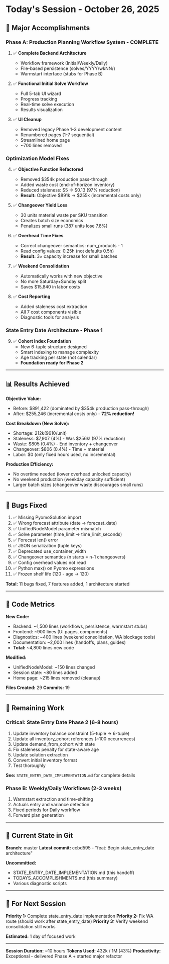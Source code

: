 # Today's Session - October 26, 2025

## 🎉 Major Accomplishments

### **Phase A: Production Planning Workflow System - COMPLETE**

1. ✅ **Complete Backend Architecture**
   - Workflow framework (Initial/Weekly/Daily)
   - File-based persistence (solves/YYYY/wkNN/)
   - Warmstart interface (stubs for Phase B)

2. ✅ **Functional Initial Solve Workflow**
   - Full 5-tab UI wizard
   - Progress tracking
   - Real-time solve execution
   - Results visualization

3. ✅ **UI Cleanup**
   - Removed legacy Phase 1-3 development content
   - Renumbered pages (1-7 sequential)
   - Streamlined home page
   - ~700 lines removed

### **Optimization Model Fixes**

4. ✅ **Objective Function Refactored**
   - Removed $354k production pass-through
   - Added waste cost (end-of-horizon inventory)
   - Reduced staleness: $5 → $0.13 (97% reduction)
   - **Result:** Objective $891k → $255k (incremental costs only)

5. ✅ **Changeover Yield Loss**
   - 30 units material waste per SKU transition
   - Creates batch size economics
   - Penalizes small runs (387 units lose 7.8%)

6. ✅ **Overhead Time Fixes**
   - Correct changeover semantics: num_products - 1
   - Read config values: 0.25h (not defaults 0.5h)
   - **Result:** 3× capacity increase for small batches

7. ✅ **Weekend Consolidation**
   - Automatically works with new objective
   - No more Saturday+Sunday split
   - Saves $15,840 in labor costs

8. ✅ **Cost Reporting**
   - Added staleness cost extraction
   - All 7 cost components visible
   - Diagnostic tools for analysis

### **State Entry Date Architecture - Phase 1**

9. ✅ **Cohort Index Foundation**
   - New 6-tuple structure designed
   - Smart indexing to manage complexity
   - Age tracking per state (not calendar)
   - **Foundation ready for Phase 2**

---

## 📊 Results Achieved

**Objective Value:**
- Before: $891,422 (dominated by $354k production pass-through)
- After: $255,246 (incremental costs only) - **72% reduction!**

**Cost Breakdown (New Solve):**
- Shortage: $212k (96%) - Low penalty ($10/unit)
- Staleness: $7,907 (4%) - Was $256k! (97% reduction)
- Waste: $805 (0.4%) - End inventory + changeover
- Changeover: $806 (0.4%) - Time + material
- Labor: $0 (only fixed hours used, no incremental)

**Production Efficiency:**
- No overtime needed (lower overhead unlocked capacity)
- No weekend production (weekday capacity sufficient)
- Larger batch sizes (changeover waste discourages small runs)

---

## 🐛 Bugs Fixed

1. ✅ Missing PyomoSolution import
2. ✅ Wrong forecast attribute (date → forecast_date)
3. ✅ UnifiedNodeModel parameter mismatch
4. ✅ Solve parameter (time_limit → time_limit_seconds)
5. ✅ Forecast len() error
6. ✅ JSON serialization (tuple keys)
7. ✅ Deprecated use_container_width
8. ✅ Changeover semantics (n starts = n-1 changeovers)
9. ✅ Config overhead values not read
10. ✅ Python max() on Pyomo expressions
11. ✅ Frozen shelf life (120 - age → 120)

**Total:** 11 bugs fixed, 7 features added, 1 architecture started

---

## 📁 Code Metrics

**New Code:**
- Backend: ~1,500 lines (workflows, persistence, warmstart stubs)
- Frontend: ~900 lines (UI pages, components)
- Diagnostics: ~400 lines (weekend consolidation, WA blockage tools)
- Documentation: ~2,000 lines (handoffs, plans, guides)
- **Total:** ~4,800 lines new code

**Modified:**
- UnifiedNodeModel: ~150 lines changed
- Session state: ~80 lines added
- Home page: ~215 lines removed (cleanup)

**Files Created:** 29
**Commits:** 19

---

## 🚧 Remaining Work

### **Critical: State Entry Date Phase 2** (6-8 hours)

1. Update inventory balance constraint (5-tuple → 6-tuple)
2. Update all inventory_cohort references (~100 occurrences)
3. Update demand_from_cohort with state
4. Fix staleness penalty for state-aware age
5. Update solution extraction
6. Convert initial inventory format
7. Test thoroughly

**See:** `STATE_ENTRY_DATE_IMPLEMENTATION.md` for complete details

### **Phase B: Weekly/Daily Workflows** (2-3 weeks)

1. Warmstart extraction and time-shifting
2. Actuals entry and variance detection
3. Fixed periods for Daily workflow
4. Forward plan generation

---

## 💾 **Current State in Git**

**Branch:** master
**Latest commit:** ccbd595 - "feat: Begin state_entry_date architecture"

**Uncommitted:**
- STATE_ENTRY_DATE_IMPLEMENTATION.md (this handoff)
- TODAYS_ACCOMPLISHMENTS.md (this summary)
- Various diagnostic scripts

---

## 🎯 **For Next Session**

**Priority 1:** Complete state_entry_date implementation
**Priority 2:** Fix WA route (should work after state_entry_date)
**Priority 3:** Verify weekend consolidation still works

**Estimated:** 1 day of focused work

---

**Session Duration:** ~10 hours
**Tokens Used:** 432k / 1M (43%)
**Productivity:** Exceptional - delivered Phase A + started major refactor
